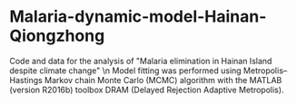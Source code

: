 # Malaria-dynamic-model-Hainan-Qiongzhong
Code and data for the analysis of "Malaria elimination in Hainan Island despite climate change" \n
Model fitting was performed using Metropolis–Hastings Markov chain Monte Carlo (MCMC) algorithm with the MATLAB (version R2016b) toolbox DRAM (Delayed Rejection Adaptive Metropolis). 
